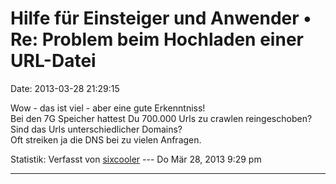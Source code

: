 Hilfe für Einsteiger und Anwender • Re: Problem beim Hochladen einer URL-Datei
==============================================================================

Date: 2013-03-28 21:29:15

Wow - das ist viel - aber eine gute Erkenntniss!\
Bei den 7G Speicher hattest Du 700.000 Urls zu crawlen reingeschoben?\
Sind das Urls unterschiedlicher Domains?\
Oft streiken ja die DNS bei zu vielen Anfragen.

Statistik: Verfasst von
[sixcooler](http://forum.yacy-websuche.de/memberlist.php?mode=viewprofile&u=274)
--- Do Mär 28, 2013 9:29 pm

------------------------------------------------------------------------
